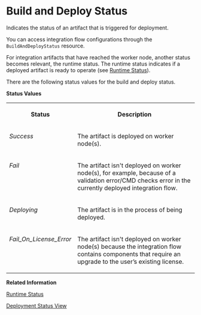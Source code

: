 <!-- loiod8934e0d3ab649ecb5ae744663c7962c -->

# Build and Deploy Status

Indicates the status of an artifact that is triggered for deployment.

You can access integration flow configurations through the `BuildAndDeployStatus` resource.

For integration artifacts that have reached the worker node, another status becomes relevant, the runtime status. The runtime status indicates if a deployed artifact is ready to operate \(see [Runtime Status](runtime-status-c14a7b1.md)\).

There are the following status values for the build and deploy status.

**Status Values**


<table>
<tr>
<th valign="top">

Status

</th>
<th valign="top">

Description

</th>
</tr>
<tr>
<td valign="top">

*Success* 

</td>
<td valign="top">

The artifact is deployed on worker node\(s\).

</td>
</tr>
<tr>
<td valign="top">

*Fail* 

</td>
<td valign="top">

The artifact isn't deployed on worker node\(s\), for example, because of a validation error/CMD checks error in the currently deployed integration flow.

</td>
</tr>
<tr>
<td valign="top">

*Deploying* 

</td>
<td valign="top">

The artifact is in the process of being deployed.

</td>
</tr>
<tr>
<td valign="top">

*Fail\_On\_License\_Error* 

</td>
<td valign="top">

The artifact isn't deployed on worker node\(s\) because the integration flow contains components that require an upgrade to the user’s existing license.

</td>
</tr>
</table>

**Related Information**  


[Runtime Status](runtime-status-c14a7b1.md "Indicates if a deployed artifact is ready to operate.")

[Deployment Status View](deployment-status-view-40add87.md "Use this view to see the deployment information of the integration flows and easily navigate to the Monitor view to see the runtime status.")

